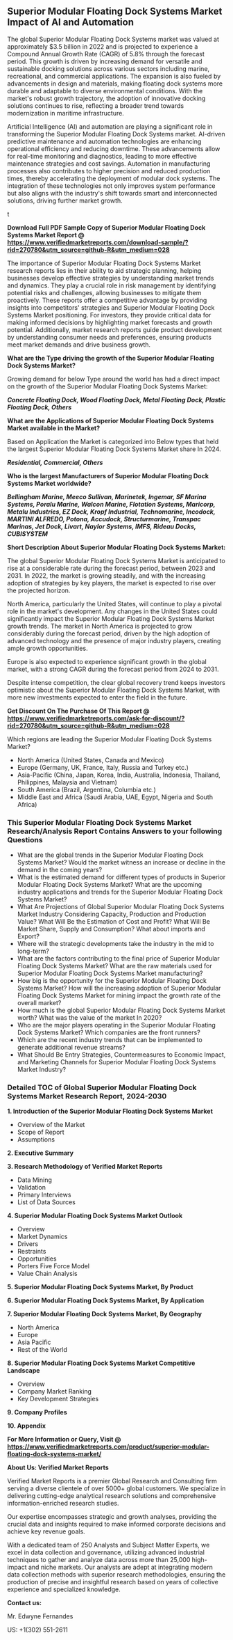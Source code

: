 <h2>Superior Modular Floating Dock Systems Market Impact of AI and Automation</h2><p>The global Superior Modular Floating Dock Systems market was valued at approximately $3.5 billion in 2022 and is projected to experience a Compound Annual Growth Rate (CAGR) of 5.8% through the forecast period. This growth is driven by increasing demand for versatile and sustainable docking solutions across various sectors including marine, recreational, and commercial applications. The expansion is also fueled by advancements in design and materials, making floating dock systems more durable and adaptable to diverse environmental conditions. With the market's robust growth trajectory, the adoption of innovative docking solutions continues to rise, reflecting a broader trend towards modernization in maritime infrastructure.</p><p>Artificial Intelligence (AI) and automation are playing a significant role in transforming the Superior Modular Floating Dock Systems market. AI-driven predictive maintenance and automation technologies are enhancing operational efficiency and reducing downtime. These advancements allow for real-time monitoring and diagnostics, leading to more effective maintenance strategies and cost savings. Automation in manufacturing processes also contributes to higher precision and reduced production times, thereby accelerating the deployment of modular dock systems. The integration of these technologies not only improves system performance but also aligns with the industry's shift towards smart and interconnected solutions, driving further market growth.</p>t</p><p id="" class=""><strong>Download Full PDF Sample Copy of Superior Modular Floating Dock Systems Market Report @ <a href="https://www.verifiedmarketreports.com/download-sample/?rid=270780&utm_source=github-R&utm_medium=028" target="_blank">https://www.verifiedmarketreports.com/download-sample/?rid=270780&utm_source=github-R&utm_medium=028</a></strong></p><p>The importance of&nbsp;Superior Modular Floating Dock Systems Market research reports lies in their ability to aid strategic planning, helping businesses develop effective strategies by understanding market trends and dynamics. They play a crucial role in risk management by identifying potential risks and challenges, allowing businesses to mitigate them proactively. These reports offer a competitive advantage by providing insights into competitors' strategies and Superior Modular Floating Dock Systems Market positioning. For investors, they provide critical data for making informed decisions by highlighting market forecasts and growth potential. Additionally, market research reports guide product development by understanding consumer needs and preferences, ensuring products meet market demands and drive business growth.</p><p><strong>What are the&nbsp;Type driving the growth of the Superior Modular Floating Dock Systems Market?</strong></p><p id="" class="">Growing demand for below Type around the world has had a direct impact on the growth of the Superior Modular Floating Dock Systems Market:</p><em><strong>Concrete Floating Dock, Wood Floating Dock, Metal Floating Dock, Plastic Floating Dock, Others</strong></em></p><strong>What are the&nbsp;Applications&nbsp;of Superior Modular Floating Dock Systems Market available in the Market?</strong></p><p id="" class="">Based on Application the Market is categorized into Below types that held the largest Superior Modular Floating Dock Systems Market share In 2024.</p><em><strong>Residential, Commercial, Others</strong></em></p><strong>Who is the largest Manufacturers of Superior Modular Floating Dock Systems Market worldwide?</strong></p><p><em><strong>Bellingham Marine, Meeco Sullivan, Marinetek, Ingemar, SF Marina Systems, Poralu Marine, Walcon Marine, Flotation Systems, Maricorp, Metalu Industries, EZ Dock, Kropf Industrial, Technomarine, Incodock, MARTINI ALFREDO, Potona, Accudock, Structurmarine, Transpac Marinas, Jet Dock, Livart, Naylor Systems, IMFS, Rideau Docks, CUBISYSTEM</strong></em></p><p id="" class=""><strong>Short Description About Superior Modular Floating Dock Systems Market:</strong></p><p>The global Superior Modular Floating Dock Systems Market is anticipated to rise at a considerable rate during the forecast period, between 2023 and 2031. In 2022, the market is growing steadily, and with the increasing adoption of strategies by key players, the market is expected to rise over the projected horizon.</p><p>North America, particularly the United States, will continue to play a pivotal role in the market's development. Any changes in the United States could significantly impact the Superior Modular Floating Dock Systems Market growth trends. The market in North America is projected to grow considerably during the forecast period, driven by the high adoption of advanced technology and the presence of major industry players, creating ample growth opportunities.</p><p>Europe is also expected to experience significant growth in the global market, with a strong CAGR during the forecast period from 2024 to 2031.</p><p>Despite intense competition, the clear global recovery trend keeps investors optimistic about the Superior Modular Floating Dock Systems Market, with more new investments expected to enter the field in the future.</p><p id="" class=""><strong>Get Discount On The Purchase Of This Report @ <a href="https://www.verifiedmarketreports.com/ask-for-discount/?rid=270780&utm_source=github-R&utm_medium=028" target="_blank">https://www.verifiedmarketreports.com/ask-for-discount/?rid=270780&utm_source=github-R&utm_medium=028</a></strong></p>Which regions are leading the Superior Modular Floating Dock Systems Market?</p><ul><li>North America (United States, Canada and Mexico)</li><li>Europe (Germany, UK, France, Italy, Russia and Turkey etc.)</li><li>Asia-Pacific (China, Japan, Korea, India, Australia, Indonesia, Thailand, Philippines, Malaysia and Vietnam)</li><li>South America (Brazil, Argentina, Columbia etc.)</li><li>Middle East and Africa (Saudi Arabia, UAE, Egypt, Nigeria and South Africa)</li></ul><h3 id="" class="">This Superior Modular Floating Dock Systems Market Research/Analysis Report Contains Answers to your following Questions</h3><ul><li>What are the global trends in the Superior Modular Floating Dock Systems Market? Would the market witness an increase or decline in the demand in the coming years?</li><li>What is the estimated demand for different types of products in Superior Modular Floating Dock Systems Market? What are the upcoming industry applications and trends for the Superior Modular Floating Dock Systems Market?</li><li>What Are Projections of Global Superior Modular Floating Dock Systems Market Industry Considering Capacity, Production and Production Value? What Will Be the Estimation of Cost and Profit? What Will Be Market Share, Supply and Consumption? What about imports and Export?</li><li>Where will the strategic developments take the industry in the mid to long-term?</li><li>What are the factors contributing to the final price of Superior Modular Floating Dock Systems Market? What are the raw materials used for Superior Modular Floating Dock Systems Market manufacturing?</li><li>How big is the opportunity for the Superior Modular Floating Dock Systems Market? How will the increasing adoption of Superior Modular Floating Dock Systems Market for mining impact the growth rate of the overall market?</li><li>How much is the global Superior Modular Floating Dock Systems Market worth? What was the value of the market In 2020?</li><li>Who are the major players operating in the Superior Modular Floating Dock Systems Market? Which companies are the front runners?</li><li>Which are the recent industry trends that can be implemented to generate additional revenue streams?</li><li>What Should Be Entry Strategies, Countermeasures to Economic Impact, and Marketing Channels for Superior Modular Floating Dock Systems Market Industry?</li></ul><h3 id="" class="">Detailed TOC of Global Superior Modular Floating Dock Systems Market Research Report, 2024-2030</h3><p id="" class=""><strong>1. Introduction of the Superior Modular Floating Dock Systems Market</strong></p><ul><li>Overview of the Market</li><li>Scope of Report</li><li>Assumptions</li></ul><p id="" class=""><strong>2. Executive Summary</strong></p><p id="" class=""><strong>3. Research Methodology of Verified Market Reports</strong></p><ul><li>Data Mining</li><li>Validation</li><li>Primary Interviews</li><li>List of Data Sources</li></ul><p id="" class=""><strong>4. Superior Modular Floating Dock Systems Market Outlook</strong></p><ul><li>Overview</li><li>Market Dynamics</li><li>Drivers</li><li>Restraints</li><li>Opportunities</li><li>Porters Five Force Model</li><li>Value Chain Analysis</li></ul><p id="" class=""><strong>5. Superior Modular Floating Dock Systems Market, By Product</strong></p><p id="" class=""><strong>6. Superior Modular Floating Dock Systems Market, By Application</strong></p><p id="" class=""><strong>7. Superior Modular Floating Dock Systems Market, By Geography</strong></p><ul><li>North America</li><li>Europe</li><li>Asia Pacific</li><li>Rest of the World</li></ul><p id="" class=""><strong>8. Superior Modular Floating Dock Systems Market Competitive Landscape</strong></p><ul><li>Overview</li><li>Company Market Ranking</li><li>Key Development Strategies</li></ul><p id="" class=""><strong>9. Company Profiles</strong></p><p id="" class=""><strong>10. Appendix</strong></p><p id="" class=""><strong>For More Information or Query, Visit @ <a href="https://www.verifiedmarketreports.com/product/superior-modular-floating-dock-systems-market/" target="_blank">https://www.verifiedmarketreports.com/product/superior-modular-floating-dock-systems-market/</a></strong></p><p id="" class=""><strong>About Us: Verified Market Reports</strong></p><p id="" class="">Verified Market Reports is a premier Global Research and Consulting firm serving a diverse clientele of over 5000+ global customers. We specialize in delivering cutting-edge analytical research solutions and comprehensive information-enriched research studies.</p><p id="" class="">Our expertise encompasses strategic and growth analyses, providing the crucial data and insights required to make informed corporate decisions and achieve key revenue goals.</p><p id="" class="">With a dedicated team of 250 Analysts and Subject Matter Experts, we excel in data collection and governance, utilizing advanced industrial techniques to gather and analyze data across more than 25,000 high-impact and niche markets. Our analysts are adept at integrating modern data collection methods with superior research methodologies, ensuring the production of precise and insightful research based on years of collective experience and specialized knowledge.</p><p id="" class=""><strong>Contact us:</strong></p><p id="" class="">Mr. Edwyne Fernandes</p><p id="" class="">US: +1(302) 551-2611</p>
